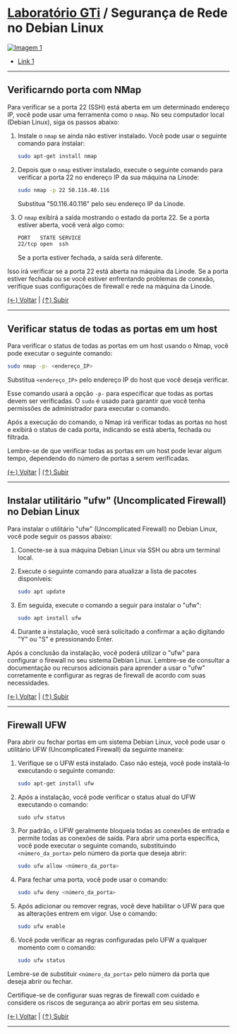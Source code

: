 # [Laboratório GTi](https://github.com/systemboys/GTi_Laboratory#laborat%C3%B3rio-gti "Laboratório GTi") / Segurança de Rede no Debian Linux

[![Imagem 1](https://site.com/img/exemplo.png "Imagem 1")](http://link.com "Imagem 1")

- [Link 1](https://site.com#anchor-link-1 "Link 1")

---

## Verificarndo porta com NMap

Para verificar se a porta 22 (SSH) está aberta em um determinado endereço IP, você pode usar uma ferramenta como o `nmap`. No seu computador local (Debian Linux), siga os passos abaixo:

1. Instale o `nmap` se ainda não estiver instalado. Você pode usar o seguinte comando para instalar:

   ```bash
   sudo apt-get install nmap
   ```

2. Depois que o `nmap` estiver instalado, execute o seguinte comando para verificar a porta 22 no endereço IP da sua máquina na Linode:

   ```bash
   sudo nmap -p 22 50.116.40.116
   ```

   Substitua "50.116.40.116" pelo seu endereço IP da Linode.

3. O `nmap` exibirá a saída mostrando o estado da porta 22. Se a porta estiver aberta, você verá algo como:

   ```bash
   PORT   STATE SERVICE
   22/tcp open  ssh
   ```

   Se a porta estiver fechada, a saída será diferente.

Isso irá verificar se a porta 22 está aberta na máquina da Linode. Se a porta estiver fechada ou se você estiver enfrentando problemas de conexão, verifique suas configurações de firewall e rede na máquina da Linode.

[(&larr;) Voltar](https://github.com/systemboys/GTi_Laboratory#laborat%C3%B3rio-gti "Voltar ao Sumário") | 
[(&uarr;) Subir](#laborat%C3%B3rio-gti--seguran%C3%A7a-de-rede-no-debian-linux "Subir para o topo")

---

## Verificar status de todas as portas em um host

Para verificar o status de todas as portas em um host usando o Nmap, você pode executar o seguinte comando:

```bash
sudo nmap -p- <endereço_IP>
```

Substitua `<endereço_IP>` pelo endereço IP do host que você deseja verificar.

Esse comando usará a opção `-p-` para especificar que todas as portas devem ser verificadas. O `sudo` é usado para garantir que você tenha permissões de administrador para executar o comando.

Após a execução do comando, o Nmap irá verificar todas as portas no host e exibirá o status de cada porta, indicando se está aberta, fechada ou filtrada.

Lembre-se de que verificar todas as portas em um host pode levar algum tempo, dependendo do número de portas a serem verificadas.

[(&larr;) Voltar](https://github.com/systemboys/GTi_Laboratory#laborat%C3%B3rio-gti "Voltar ao Sumário") | 
[(&uarr;) Subir](#laborat%C3%B3rio-gti--seguran%C3%A7a-de-rede-no-debian-linux "Subir para o topo")

---

## Instalar utilitário "ufw" (Uncomplicated Firewall) no Debian Linux

Para instalar o utilitário "ufw" (Uncomplicated Firewall) no Debian Linux, você pode seguir os passos abaixo:

1. Conecte-se à sua máquina Debian Linux via SSH ou abra um terminal local.

2. Execute o seguinte comando para atualizar a lista de pacotes disponíveis:
   ```bash
   sudo apt update
   ```

3. Em seguida, execute o comando a seguir para instalar o "ufw":
   ```bash
   sudo apt install ufw
   ```

4. Durante a instalação, você será solicitado a confirmar a ação digitando "Y" ou "S" e pressionando Enter.

Após a conclusão da instalação, você poderá utilizar o "ufw" para configurar o firewall no seu sistema Debian Linux. Lembre-se de consultar a documentação ou recursos adicionais para aprender a usar o "ufw" corretamente e configurar as regras de firewall de acordo com suas necessidades.

[(&larr;) Voltar](https://github.com/systemboys/GTi_Laboratory#laborat%C3%B3rio-gti "Voltar ao Sumário") | 
[(&uarr;) Subir](#laborat%C3%B3rio-gti--seguran%C3%A7a-de-rede-no-debian-linux "Subir para o topo")

---

## Firewall UFW

Para abrir ou fechar portas em um sistema Debian Linux, você pode usar o utilitário UFW (Uncomplicated Firewall) da seguinte maneira:

1. Verifique se o UFW está instalado. Caso não esteja, você pode instalá-lo executando o seguinte comando:
   ```bash
   sudo apt-get install ufw
   ```

2. Após a instalação, você pode verificar o status atual do UFW executando o comando:
   ```
   sudo ufw status
   ```

3. Por padrão, o UFW geralmente bloqueia todas as conexões de entrada e permite todas as conexões de saída. Para abrir uma porta específica, você pode executar o seguinte comando, substituindo `<número_da_porta>` pelo número da porta que deseja abrir:
   ```bash
   sudo ufw allow <número_da_porta>
   ```

4. Para fechar uma porta, você pode usar o comando:
   ```bash
   sudo ufw deny <número_da_porta>
   ```

5. Após adicionar ou remover regras, você deve habilitar o UFW para que as alterações entrem em vigor. Use o comando:
   ```bash
   sudo ufw enable
   ```

6. Você pode verificar as regras configuradas pelo UFW a qualquer momento com o comando:
   ```bash
   sudo ufw status
   ```

Lembre-se de substituir `<número_da_porta>` pelo número da porta que deseja abrir ou fechar.

Certifique-se de configurar suas regras de firewall com cuidado e considere os riscos de segurança ao abrir portas em seu sistema.

[(&larr;) Voltar](https://github.com/systemboys/GTi_Laboratory#laborat%C3%B3rio-gti "Voltar ao Sumário") | 
[(&uarr;) Subir](#laborat%C3%B3rio-gti--seguran%C3%A7a-de-rede-no-debian-linux "Subir para o topo")

---